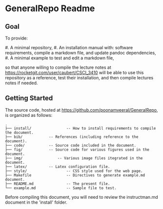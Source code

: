# GeneralRepo Readme

## Goal

To provide: 

#. A minimal repository,
#. An installation manual with: software requirements, compile a markdown file, and update pandoc dependencies, 
#. A minimal example to test and edit a markdown file,

so that anyone willing to compile the lecture notes at <https://rocketgit.com/user/caubert/CSCI_3410> will be able to use this repository as a reference, test their installation, and then compile lectures notes if needed. 

## Getting Started 

The source code, hosted at <https://github.com/poonamveeral/GeneralRepo>, is organized as follows:

~~~{.plain}
.
├── install/                -- How to install requirements to compile the document.
├── bib/		    -- References (including reference to the document). 
├── code/		    -- Source code included in the document.
├── fig/		    -- Source code for various figures used in the document.
├── img/	            -- Various image files itegrated in the document.
├── latex/		    -- Latex configuration file.
├── style/                  -- CSS style used for the web page.
├── Makefile                -- Directives to generate example.md document.
├── README.md               -- The present file.
└── example.md              -- Sample file to test.
~~~ 

Before compiling this document, you will need to review the instructman.md document in the 'install' folder.

